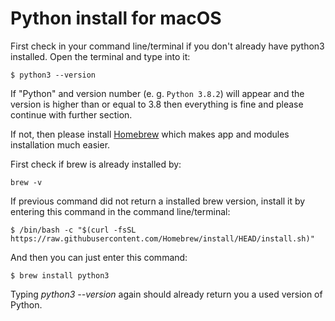 # Python install for macOS

First check in your command line/terminal
if you don't already have python3 installed.
Open the terminal and type into it:

```console
$ python3 --version
```
If "Python" and version number (e. g. `Python 3.8.2`) will appear
and the version is higher than or equal to 3.8 then everything is fine and please continue with
further section.

If not, then please install [Homebrew](http://brew.sh) which makes app and modules installation
much easier.

First check if brew is already installed by:
```console
brew -v
```

If previous command did not return a installed brew version, install it by entering this command in the command line/terminal:

```console
$ /bin/bash -c "$(curl -fsSL https://raw.githubusercontent.com/Homebrew/install/HEAD/install.sh)"
```

And then you can just enter this command:

```console
$ brew install python3
```

Typing *python3 --version* again should already return you a used version of Python.
